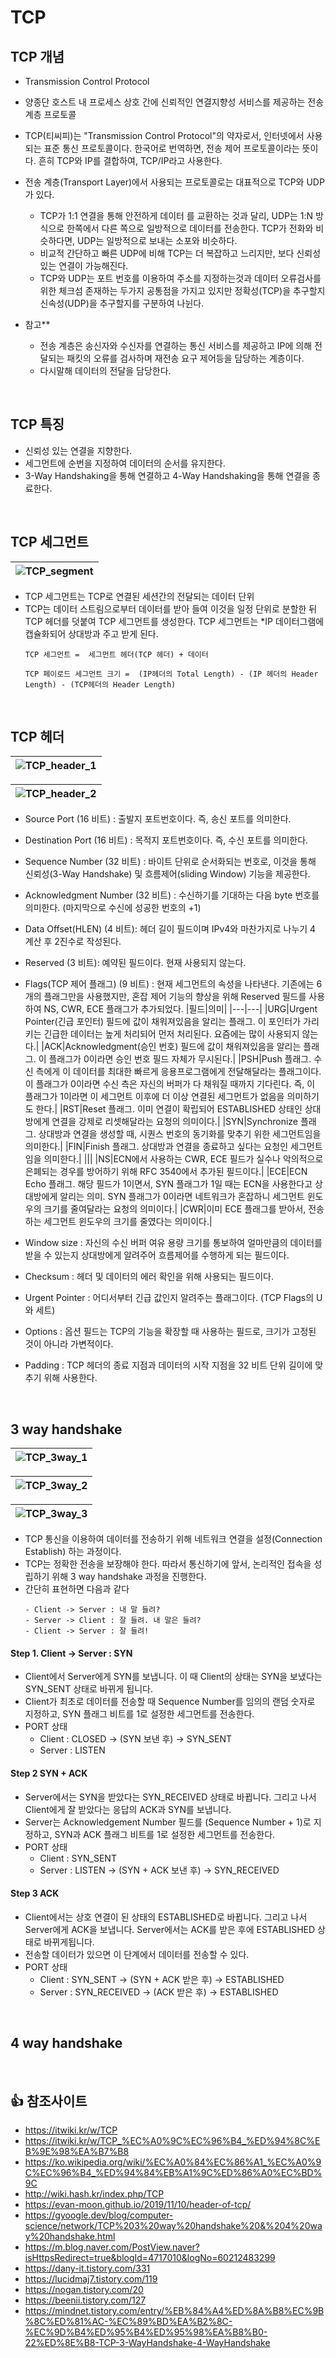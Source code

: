 # TCP

## TCP 개념
- Transmission Control Protocol
- 양종단 호스트 내 프로세스 상호 간에 신뢰적인 연결지향성 서비스를 제공하는 전송 계층 프로토콜
- TCP(티씨피)는 "Transmission Control Protocol"의 약자로서, 인터넷에서 사용되는 표준 통신 프로토콜이다. 한국어로 번역하면, 전송 제어 프로토콜이라는 뜻이다. 흔히 TCP와 IP를 결합하여, TCP/IP라고 사용한다. 
- 전송 계층(Transport Layer)에서 사용되는 프로토콜로는 대표적으로 TCP와 UDP가 있다.
  - TCP가 1:1 연결을 통해 안전하게 데이터 를 교환하는 것과 달리, UDP는 1:N 방식으로 한쪽에서 다른 쪽으로 일방적으로 데이터를 전송한다. TCP가 전화와 비슷하다면, UDP는 일방적으로 보내는 소포와 비슷하다.
  - 비교적 간단하고 빠른 UDP에 비해 TCP는 더 복잡하고 느리지만, 보다 신뢰성있는 연결이 가능해진다.
  - TCP와 UDP는 포트 번호를 이용하여 주소를 지정하는것과 데이터 오류검사를 위한 체크섬 존재하는 두가지 공통점을 가지고 있지만 정확성(TCP)을 추구할지 신속성(UDP)을 추구할지를 구분하여 나뉜다.

- 참고**
  - 전송 계층은 송신자와 수신자를 연결하는 통신 서비스를 제공하고 IP에 의해 전달되는 패킷의 오류를 검사하며 재전송 요구 제어등을 담당하는 계층이다.
  - 다시말해 데이터의 전달을 담당한다.

<br/>

## TCP 특징
- 신뢰성 있는 연결을 지향한다.
- 세그먼트에 순번을 지정하여 데이터의 순서를 유지한다.
- 3-Way Handshaking을 통해 연결하고 4-Way Handshaking을 통해 연결을 종료한다.

<br/>

## TCP 세그먼트
|![TCP_segment](../Images/TCP_segment.jpg)|
|:---:|

- TCP 세그먼트는 TCP로 연결된 세션간의 전달되는 데이터 단위
- TCP는 데이터 스트림으로부터 데이터를 받아 들여 이것을 일정 단위로 분할한 뒤 TCP 헤더를 덧붙여 TCP 세그먼트를 생성한다. TCP 세그먼트는 *IP 데이터그램에 캡슐화되어 상대방과 주고 받게 된다.
  ```
  TCP 세그먼트 =  세그먼트 헤더(TCP 헤더) + 데이터
  ```
  ```
  TCP 페이로드 세그먼트 크기 =  (IP헤더의 Total Length) - (IP 헤더의 Header Length) - (TCP헤더의 Header Length)
  ```

<br/>

## TCP 헤더
|![TCP_header_1](../Images/TCP_header_1.png)|
|:---:|

|![TCP_header_2](../Images/TCP_header_2.png)|
|:---:|

- Source Port (16 비트) : 출발지 포트번호이다. 즉, 송신 포트를 의미한다.
- Destination Port (16 비트) : 목적지 포트번호이다. 즉, 수신 포트를 의미한다.
- Sequence Number (32 비트) : 바이트 단위로 순서화되는 번호로, 이것을 통해 신뢰성(3-Way Handshake) 및 흐름제어(sliding Window) 기능을 제공한다.
- Acknowledgment Number (32 비트) : 수신하기를 기대하는 다음 byte 번호를 의미한다. (마지막으로 수신에 성공한 번호의 +1)
- Data Offset(HLEN) (4 비트): 헤더 길이 필드이며 IPv4와 마찬가지로 나누기 4 계산 후 2진수로 작성된다.
- Reserved (3 비트): 예약된 필드이다. 현재 사용되지 않는다.
- Flags(TCP 제어 플래그) (9 비트) : 현재 세그먼트의 속성을 나타낸다. 기존에는 6개의 플래그만을 사용했지만, 혼잡 제어 기능의 향상을 위해 Reserved 필드를 사용하여 NS, CWR, ECE 플래그가 추가되었다.
    |필드|의미|
    |---|---|
    |URG|Urgent Pointer(긴급 포인터) 필드에 값이 채워져있음을 알리는 플래그. 이 포인터가 가리키는 긴급한 데이터는 높게 처리되어 먼저 처리된다. 요즘에는 많이 사용되지 않는다.|
    |ACK|Acknowledgment(승인 번호) 필드에 값이 채워져있음을 알리는 플래그. 이 플래그가 0이라면 승인 번호 필드 자체가 무시된다.|
    |PSH|Push 플래그. 수신 측에게 이 데이터를 최대한 빠르게 응용프로그램에게 전달해달라는 플래그이다. 이 플래그가 0이라면 수신 측은 자신의 버퍼가 다 채워질 때까지 기다린다. 즉, 이 플래그가 1이라면 이 세그먼트 이후에 더 이상 연결된 세그먼트가 없음을 의미하기도 한다.|
    |RST|Reset 플래그. 이미 연결이 확립되어 ESTABLISHED 상태인 상대방에게 연결을 강제로 리셋해달라는 요청의 의미이다.|
    |SYN|Synchronize 플래그. 상대방과 연결을 생성할 때, 시퀀스 번호의 동기화를 맞추기 위한 세그먼트임을 의미한다.|
    |FIN|Finish 플래그. 상대방과 연결을 종료하고 싶다는 요청인 세그먼트임을 의미한다.|
    |||
    |NS|ECN에서 사용하는 CWR, ECE 필드가 실수나 악의적으로 은폐되는 경우를 방어하기 위해 RFC 3540에서 추가된 필드이다.|
    |ECE|ECN Echo 플래그. 해당 필드가 1이면서, SYN 플래그가 1일 때는 ECN을 사용한다고 상대방에게 알리는 의미. SYN 플래그가 0이라면 네트워크가 혼잡하니 세그먼트 윈도우의 크기를 줄여달라는 요청의 의미이다.|
    |CWR|이미 ECE 플래그를 받아서, 전송하는 세그먼트 윈도우의 크기를 줄였다는 의미이다.|

- Window size : 자신의 수신 버퍼 여유 용량 크기를 통보하여 얼마만큼의 데이터를 받을 수 있는지 상대방에게 알려주어 흐름제어를 수행하게 되는 필드이다.
- Checksum : 헤더 및 데이터의 에러 확인을 위해 사용되는 필드이다.
- Urgent Pointer : 어디서부터 긴급 값인지 알려주는 플래그이다. (TCP Flags의 U와 세트)
- Options : 옵션 필드는 TCP의 기능을 확장할 때 사용하는 필드로, 크기가 고정된 것이 아니라 가변적이다.
- Padding : TCP 헤더의 종료 지점과 데이터의 시작 지점을 32 비트 단위 길이에 맞추기 위해 사용한다.

<br/>

## 3 way handshake 
|![TCP_3way_1](../Images/TCP_3way_1.png)|
|:---:|

|![TCP_3way_2](../Images/TCP_3way_2.png)|
|:---:|

|![TCP_3way_3](../Images/TCP_3way_3.png)|
|:---:|

- TCP 통신을 이용하여 데이터를 전송하기 위해 네트워크 연결을 설정(Connection Establish) 하는 과정이다.
- TCP는 정확한 전송을 보장해야 한다. 따라서 통신하기에 앞서, 논리적인 접속을 성립하기 위해 3 way handshake 과정을 진행한다.
- 간단히 표현하면 다음과 같다
  ```
  - Client -> Server : 내 말 들려?
  - Server -> Client : 잘 들려. 내 말은 들려?
  - Client -> Server : 잘 들려!
  ```


#### Step 1. Client -> Server : SYN
- Client에서 Server에게 SYN를 보냅니다. 이 때 Client의 상태는 SYN을 보냈다는 SYN_SENT 상태로 바뀌게 됩니다.
- Client가 최초로 데이터를 전송할 때 Sequence Number를 임의의 랜덤 숫자로 지정하고, SYN 플래그 비트를 1로 설정한 세그먼트를 전송한다.
- PORT 상태 
  - Client : CLOSED -> (SYN 보낸 후) -> SYN_SENT
  - Server : LISTEN

#### Step 2 SYN + ACK
- Server에서는 SYN을 받았다는 SYN_RECEIVED 상태로 바뀝니다. 그리고 나서 Client에게 잘 받았다는 응답의 ACK과 SYN를 보냅니다.
- Server는 Acknowledgement Number 필드를 (Sequence Number + 1)로 지정하고, SYN과 ACK 플래그 비트를 1로 설정한 세그먼트를 전송한다.
- PORT 상태 
  - Client : SYN_SENT
  - Server : LISTEN -> (SYN + ACK 보낸 후) -> SYN_RECEIVED

#### Step 3 ACK
- Client에서는 상호 연결이 된 상태의 ESTABLISHED로 바뀝니다. 그리고 나서 Server에게 ACK을 보냅니다. Server에서는 ACK를 받은 후에 ESTABLISHED 상태로 바뀌게됩니다.
- 전송할 데이터가 있으면 이 단계에서 데이터를 전송할 수 있다.
- PORT 상태
  - Client : SYN_SENT -> (SYN + ACK 받은 후) -> ESTABLISHED
  - Server : SYN_RECEIVED -> (ACK 받은 후) -> ESTABLISHED


<br/>

## 4 way handshake

<br/>

## 👍 참조사이트
- https://itwiki.kr/w/TCP
- https://itwiki.kr/w/TCP_%EC%A0%9C%EC%96%B4_%ED%94%8C%EB%9E%98%EA%B7%B8
- https://ko.wikipedia.org/wiki/%EC%A0%84%EC%86%A1_%EC%A0%9C%EC%96%B4_%ED%94%84%EB%A1%9C%ED%86%A0%EC%BD%9C
- http://wiki.hash.kr/index.php/TCP
- https://evan-moon.github.io/2019/11/10/header-of-tcp/
- https://gyoogle.dev/blog/computer-science/network/TCP%203%20way%20handshake%20&%204%20way%20handshake.html
- https://m.blog.naver.com/PostView.naver?isHttpsRedirect=true&blogId=4717010&logNo=60212483299
- https://dany-it.tistory.com/331
- https://lucidmaj7.tistory.com/119
- https://nogan.tistory.com/20
- https://beenii.tistory.com/127
- https://mindnet.tistory.com/entry/%EB%84%A4%ED%8A%B8%EC%9B%8C%ED%81%AC-%EC%89%BD%EA%B2%8C-%EC%9D%B4%ED%95%B4%ED%95%98%EA%B8%B0-22%ED%8E%B8-TCP-3-WayHandshake-4-WayHandshake
